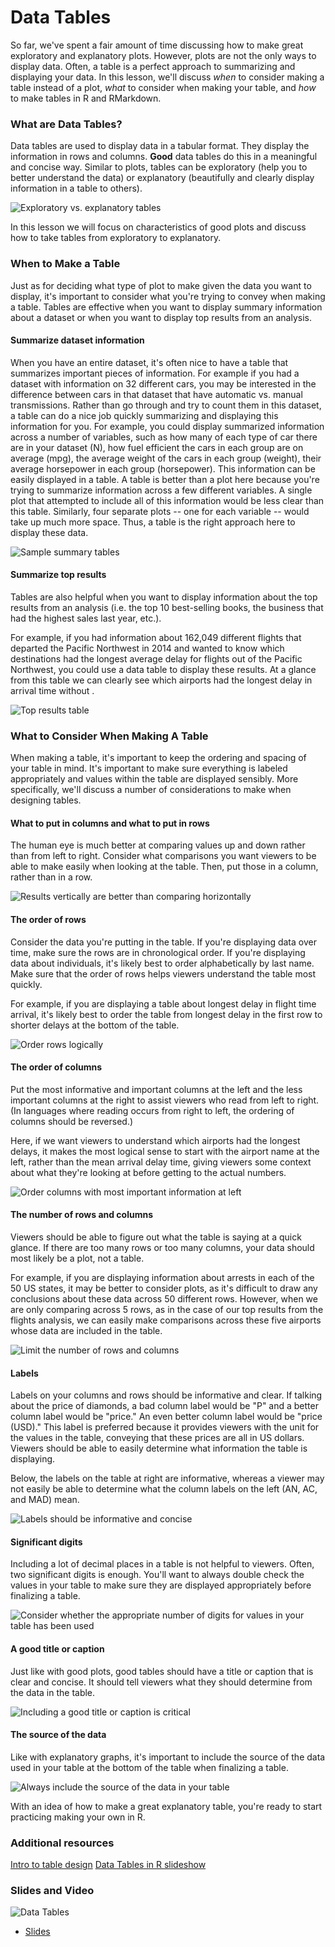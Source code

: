 



# Data Tables

So far, we've spent a fair amount of time discussing how to make great exploratory and explanatory plots. However, plots are not the only ways to display data. Often, a table is a perfect approach to summarizing and displaying your data. In this lesson, we'll discuss *when* to consider making a table instead of a plot, *what* to consider when making your table, and *how* to make tables in R and RMarkdown.

### What are Data Tables?

Data tables are used to display data in a tabular format. They display the information in rows and columns. **Good** data tables do this in a meaningful and concise way. Similar to plots, tables can be exploratory (help you to better understand the data) or explanatory (beautifully and clearly display information in a table to others).


![Exploratory vs. explanatory tables](https://docs.google.com/presentation/d/147UQaZBB5RoTpzsNiqkqEr4N8fcHBMB6eNr_5IdksRk/export/png?id=147UQaZBB5RoTpzsNiqkqEr4N8fcHBMB6eNr_5IdksRk&pageid=g35798d27dd_0_249)

In this lesson we will focus on characteristics of good plots and discuss how to take tables from exploratory to explanatory.

### When to Make a Table

Just as for deciding what type of plot to make given the data you want to display, it's important to consider what you're trying to convey when making a table. Tables are effective when you want to display summary information about a dataset or when you want to display top results from an analysis.

#### Summarize dataset information

When you have an entire dataset, it's often nice to have a table that summarizes important pieces of information. For example if you had a dataset with information on 32 different cars, you may be interested in the difference between cars in that dataset that have automatic vs. manual transmissions. Rather than go through and try to count them in this dataset, a table can do a nice job quickly summarizing and displaying this information for you. For example, you could display summarized information across a number of variables, such as how many of each type of car there are in your dataset (N), how fuel efficient the cars in each group are on average (mpg), the average weight of the cars in each group (weight), their average horsepower in each group (horsepower). This information can be easily displayed in a table. A table is better than a plot here because you're trying to summarize information across a few different variables. A single plot that attempted to include all of this information would be less clear than this table. Similarly, four separate plots -- one for each variable -- would take up much more space. Thus, a table is the right approach here to display these data.


![Sample summary tables](https://docs.google.com/presentation/d/147UQaZBB5RoTpzsNiqkqEr4N8fcHBMB6eNr_5IdksRk/export/png?id=147UQaZBB5RoTpzsNiqkqEr4N8fcHBMB6eNr_5IdksRk&pageid=g2bfdb07292_0_151)

#### Summarize top results

Tables are also helpful when you want to display information about the top results from an analysis (i.e. the top 10 best-selling books, the business that had the highest sales last year, etc.).

For example, if you had information about 162,049 different flights that departed the Pacific Northwest in 2014 and wanted to know which destinations had the longest average delay for flights out of the Pacific Northwest, you could use a data table to display these results. At a glance from this table we can clearly see which airports had the longest delay in arrival time without .


![Top results table](https://docs.google.com/presentation/d/147UQaZBB5RoTpzsNiqkqEr4N8fcHBMB6eNr_5IdksRk/export/png?id=147UQaZBB5RoTpzsNiqkqEr4N8fcHBMB6eNr_5IdksRk&pageid=g35798d27dd_0_23)

### What to Consider When Making A Table

When making a table, it's important to keep the ordering and spacing of your table in mind. It's important to make sure everything is labeled appropriately and values within the table are displayed sensibly. More specifically, we'll discuss a number of considerations to make when designing tables.

#### What to put in columns and what to put in rows

The human eye is much better at comparing values up and down rather than from left to right. Consider what comparisons you want viewers to be able to make easily when looking at the table. Then, put those in a column, rather than in a row.


![Results vertically are better than comparing horizontally](https://docs.google.com/presentation/d/147UQaZBB5RoTpzsNiqkqEr4N8fcHBMB6eNr_5IdksRk/export/png?id=147UQaZBB5RoTpzsNiqkqEr4N8fcHBMB6eNr_5IdksRk&pageid=g35798d27dd_0_57)


#### The order of rows

Consider the data you're putting in the table. If you're displaying data over time, make sure the rows are in chronological order. If you're displaying data about individuals, it's likely best to order alphabetically by last name. Make sure that the order of rows helps viewers understand the table most quickly.

For example, if you are displaying a table about longest delay in flight time arrival, it's likely best to order the table from longest delay in the first row to shorter delays at the bottom of the table.


![Order rows logically](https://docs.google.com/presentation/d/147UQaZBB5RoTpzsNiqkqEr4N8fcHBMB6eNr_5IdksRk/export/png?id=147UQaZBB5RoTpzsNiqkqEr4N8fcHBMB6eNr_5IdksRk&pageid=g35798d27dd_0_150)


#### The order of columns

Put the most informative and important columns at the left and the less important columns at the right to assist viewers who read from left to right. (In languages where reading occurs from right to left, the ordering of columns should be reversed.)

Here, if we want viewers to understand which airports had the longest delays, it makes the most logical sense to start with the airport name at the left, rather than the mean arrival delay time, giving viewers some context about what they're looking at before getting to the actual numbers.


![Order columns with most important information at left](https://docs.google.com/presentation/d/147UQaZBB5RoTpzsNiqkqEr4N8fcHBMB6eNr_5IdksRk/export/png?id=147UQaZBB5RoTpzsNiqkqEr4N8fcHBMB6eNr_5IdksRk&pageid=g35798d27dd_0_157)


#### The number of rows and columns

Viewers should be able to figure out what the table is saying at a quick glance. If there are too many rows or too many columns, your data should most likely be a plot, not a table.

For example, if you are displaying information about arrests in each of the 50 US states, it may be better to consider plots, as it's difficult to draw any conclusions about these data across 50 different rows. However, when we are only comparing across 5 rows, as in the case of our top results from the flights analysis, we can easily make comparisons across these five airports whose data are included in the table.


![Limit the number of rows and columns](https://docs.google.com/presentation/d/147UQaZBB5RoTpzsNiqkqEr4N8fcHBMB6eNr_5IdksRk/export/png?id=147UQaZBB5RoTpzsNiqkqEr4N8fcHBMB6eNr_5IdksRk&pageid=g35798d27dd_0_164)

#### Labels

Labels on your columns and rows should be informative and clear. If talking about the price of diamonds, a bad column label would be "P" and a better column label would be "price." An even better column label would be "price (USD)." This label is preferred because it provides viewers with the unit for the values in the table, conveying that these prices are all in US dollars. Viewers should be able to easily determine what information the table is displaying.

Below, the labels on the table at right are informative, whereas a viewer may not easily be able to determine what the column labels on the left (AN, AC, and MAD) mean.


![Labels should be informative and concise](https://docs.google.com/presentation/d/147UQaZBB5RoTpzsNiqkqEr4N8fcHBMB6eNr_5IdksRk/export/png?id=147UQaZBB5RoTpzsNiqkqEr4N8fcHBMB6eNr_5IdksRk&pageid=g35798d27dd_0_171)

#### Significant digits

Including a lot of decimal places in a table is not helpful to viewers. Often, two significant digits is enough. You'll want to always double check the values in your table to make sure they are displayed appropriately before finalizing a table.


![Consider whether the appropriate number of digits for values in your table has been used](https://docs.google.com/presentation/d/147UQaZBB5RoTpzsNiqkqEr4N8fcHBMB6eNr_5IdksRk/export/png?id=147UQaZBB5RoTpzsNiqkqEr4N8fcHBMB6eNr_5IdksRk&pageid=g35798d27dd_0_280)

#### A good title or caption

Just like with good plots, good tables should have a title or caption that is clear and concise. It should tell viewers what they should determine from the data in the table.


![Including a good title or caption is critical](https://docs.google.com/presentation/d/147UQaZBB5RoTpzsNiqkqEr4N8fcHBMB6eNr_5IdksRk/export/png?id=147UQaZBB5RoTpzsNiqkqEr4N8fcHBMB6eNr_5IdksRk&pageid=g35798d27dd_0_178)

#### The source of the data

Like with explanatory graphs, it's important to include the source of the data used in your table at the bottom of the table when finalizing a table.


![Always include the source of the data in your table](https://docs.google.com/presentation/d/147UQaZBB5RoTpzsNiqkqEr4N8fcHBMB6eNr_5IdksRk/export/png?id=147UQaZBB5RoTpzsNiqkqEr4N8fcHBMB6eNr_5IdksRk&pageid=g35798d27dd_0_185)

With an idea of how to make a great explanatory table, you're ready to start practicing making your own in R.

### Additional resources
[Intro to table design](https://design-nation.icons8.com/intro-to-data-tables-design-349f55861803)
[Data Tables in R slideshow](http://www.stats.uwo.ca/faculty/murdoch/ism2013/4tables.pdf)

### Slides and Video

![Data Tables](https://youtu.be/pY8pBmmgjNA)

* [Slides](https://docs.google.com/presentation/d/147UQaZBB5RoTpzsNiqkqEr4N8fcHBMB6eNr_5IdksRk/edit?usp=sharing)
